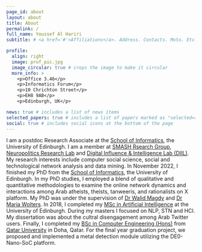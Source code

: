 ```yaml
---
page_id: about
layout: about
title: About
permalink: /
full_name: Youssef Al Hariri
subtitle: # <a href='#'>Affiliations</a>. Address. Contacts. Moto. Etc.

profile:
  align: right
  image: prof_pic.jpg
  image_circular: true # crops the image to make it circular
  more_info: >
    <p>Office 3.46</p>
    <p>Informatics Forum</p>
    <p>10 Chrichton Street</p>
    <p>EH8 9AB</p>
    <p>Edinburgh, UK</p>

news: true # includes a list of news items
selected_papers: true # includes a list of papers marked as "selected={true}"
social: true # includes social icons at the bottom of the page
---
```


I am a postdoc Research Associate at the [School of Informatics](https://informatics.ed.ac.uk/), the University of Edinburgh. 
I am a member at [SMASH Rsearch Group](http://smash.inf.ed.ac.uk/), [Neuropolitics Research Lab](https://neuropolitics.sps.ed.ac.uk/) and
[Digital Influence & Intelligence Lab (DIIL)](https://diilglobal.org/).
My research interests include computer social science, social and technological network analysis and data mining.
In November 2022, I finished my PhD from the [School of Informatics](https://informatics.ed.ac.uk), the University of Edinburgh. In my PhD studies, I employed a blend of qualitative and quantitative methodologies to examine the online network dynamics and interactions among Arab atheists, theists, tanweeris, and rationalists on X platform. My PhD was under the supervision of [Dr Walid Magdy](https://homepages.inf.ed.ac.uk/wmagdy/) and [Dr Maria Wolters](https://mariawolters.net/). In 2018, I completed my [MSc in Artificial Intelligence](https://www.ed.ac.uk/studying/postgraduate/degrees?id=107&r=site/view) at the University of Edinburgh. During my masters I focused on NLP, STN and HCI. My dissertation was about the cultral disengagement among Arab Twitter users. Finally, I completed my [BSc in Computer Engineering (Hons)](https://qu.edu.qa/sites/en_US/engineering/academics/computer/ce) from [Qatar University](https://qu.edu.qa) in Doha, Qatar. For the final year graduation project, we proposed and implemented a metal detection module utilizing the DE0-Nano-SoC platform.